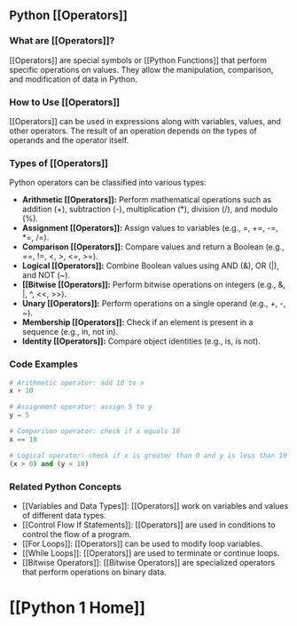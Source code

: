 ## Python [[Operators]]

### What are [[Operators]]?
 [[Operators]] are special symbols or [[Python Functions]] that perform specific operations on values. They allow the manipulation, comparison, and modification of data in Python.

### How to Use [[Operators]]
 [[Operators]] can be used in expressions along with variables, values, and other operators. The result of an operation depends on the types of operands and the operator itself.

### Types of [[Operators]]

Python operators can be classified into various types:

- **Arithmetic [[Operators]]:** Perform mathematical operations such as addition (+), subtraction (-), multiplication (*), division (/), and modulo (%).
- **Assignment [[Operators]]:** Assign values to variables (e.g., =, +=, -=, *=, /=).
- **Comparison [[Operators]]:** Compare values and return a Boolean (e.g., ==, !=, <, >, <=, >=).
- **Logical [[Operators]]:** Combine Boolean values using AND (&), OR (|), and NOT (~).
- **[[Bitwise [[Operators]]:** Perform bitwise operations on integers (e.g., &, |, ^, <<, >>).
- **Unary [[Operators]]:** Perform operations on a single operand (e.g., +, -, ~).
- **Membership [[Operators]]:** Check if an element is present in a sequence (e.g., in, not in).
- **Identity [[Operators]]:** Compare object identities (e.g., is, is not).

### Code Examples

```python
# Arithmetic operator: add 10 to x
x + 10
```

```python
# Assignment operator: assign 5 to y
y = 5
```

```python
# Comparison operator: check if x equals 10
x == 10
```

```python
# Logical operator: check if x is greater than 0 and y is less than 10
(x > 0) and (y < 10)
```

### Related Python Concepts

- [[Variables and Data Types]]: [[Operators]] work on variables and values of different data types.
- [[Control Flow If Statements]]: [[Operators]] are used in conditions to control the flow of a program.
- [[For Loops]]: [[Operators]] can be used to modify loop variables.
- [[While Loops]]: [[Operators]] are used to terminate or continue loops.
- [[Bitwise Operators]]: [[Bitwise Operators]] are specialized operators that perform operations on binary data.
# [[Python 1 Home]]